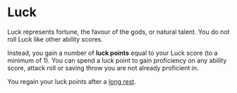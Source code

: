 # Luck

Luck represents fortune, the favour of the gods, or natural talent. You do not roll Luck like other ability scores.

Instead, you gain a number of **luck points** equal to your Luck score (to a minimum of 1). You can spend a luck point to gain proficiency on any ability score, attack roll or saving throw you are not already proficient in.

You regain your luck points after a [long rest](/rules/rest.md).
